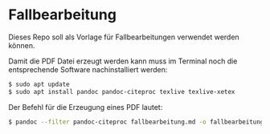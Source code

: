 # Fallbearbeitung

Dieses Repo soll als Vorlage für Fallbearbeitungen verwendet werden
können.

Damit die PDF Datei erzeugt werden kann muss im Terminal noch die entsprechende Software nachinstalliert werden:

```bash
$ sudo apt update
$ sudo apt install pandoc pandoc-citeproc texlive texlive-xetex
```

Der Befehl für die Erzeugung eines PDF lautet:

```bash
$ pandoc --filter pandoc-citeproc fallbearbeitung.md -o fallbearbeitung.pdf
```


